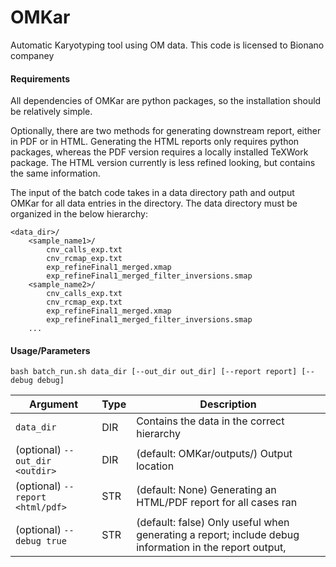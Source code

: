 # OMKar
Automatic Karyotyping tool using OM data. This code is licensed to Bionano companey

#### Requirements

All dependencies of OMKar are python packages, so the installation should be relatively simple.

Optionally, there are two methods for generating downstream report, either in PDF or in HTML. 
Generating the HTML reports only requires python packages, whereas the PDF version requires a locally installed
TeXWork package. The HTML version currently is less refined looking, but contains the same information.

The input of the batch code takes in a data directory path and output OMKar for all data entries in the directory.
The data directory must be organized in the below hierarchy:
```
<data_dir>/
    <sample_name1>/
        cnv_calls_exp.txt
        cnv_rcmap_exp.txt
        exp_refineFinal1_merged.xmap
        exp_refineFinal1_merged_filter_inversions.smap
    <sample_name2>/
        cnv_calls_exp.txt
        cnv_rcmap_exp.txt
        exp_refineFinal1_merged.xmap
        exp_refineFinal1_merged_filter_inversions.smap
    ...
```

#### Usage/Parameters

```shell
bash batch_run.sh data_dir [--out_dir out_dir] [--report report] [--debug debug]
```

| Argument                         | Type | Description                                                                                            |
|----------------------------------|------|--------------------------------------------------------------------------------------------------------|
| `data_dir`                       | DIR  | Contains the data in the correct hierarchy                                                             |
| (optional) `--out_dir <outdir>`  | DIR  | (default: OMKar/outputs/) Output location                                                              |
| (optional) `--report <html/pdf>` | STR  | (default: None) Generating an HTML/PDF report for all cases ran                                        |
| (optional) `--debug true`        | STR  | (default: false) Only useful when generating a report; include debug information in the report output, |
